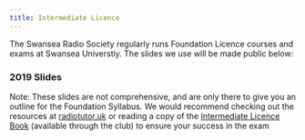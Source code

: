 ```yaml
---
title: Intermediate Licence
---
```


The Swansea Radio Society regularly runs Foundation Licence courses and exams at Swansea Universtiy. The slides we use will be made public below:

### 2019 Slides

Note: These slides are not comprehensive, and are only there to give you an outline for the Foundation Syllabus. We would recommend checking out the resources at [radiotutor.uk](https://radiotutor.uk/l/I/course) or reading a copy of the [Intermediate Licence Book](https://www.rsgbshop.org/acatalog/Online_Catalogue_Training_19.html) (available through the club) to ensure your success in the exam
